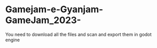 # Gamejam-e-Gyanjam-GameJam_2023-

You need to download all the files and scan and export them in 
godot engine

